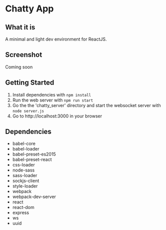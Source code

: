 # Chatty App

## What it is

A minimal and light dev environment for ReactJS.

## Screenshot

Coming soon

## Getting Started

1. Install dependencies with `npm install`
2. Run the web server with `npm run start`
3. Go the the 'chatty_server' directory and start the websocket server with `node server.js`
4. Go to http://localhost:3000 in your browser

## Dependencies

- babel-core
- babel-loader
- babel-preset-es2015
- babel-preset-react
- css-loader
- node-sass
- sass-loader
- sockjs-client
- style-loader
- webpack
- webpack-dev-server
- react
- react-dom
- express
- ws
- uuid
